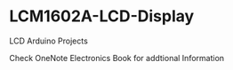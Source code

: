 # LCM1602A-LCD-Display
LCD Arduino Projects

Check OneNote Electronics Book for addtional Information
